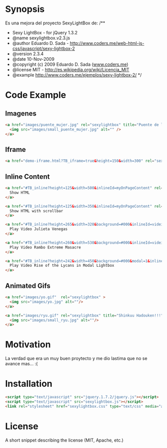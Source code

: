 # Synopsis

Es una mejora del proyecto SexyLightBox de:
/**
 * Sexy LightBox - for jQuery 1.3.2
 * @name      sexylightbox.v2.3.js
 * @author    Eduardo D. Sada - http://www.coders.me/web-html-js-css/javascript/sexy-lightbox-2
 * @version   2.3.4
 * @date      10-Nov-2009
 * @copyright (c) 2009 Eduardo D. Sada (www.coders.me)
 * @license   MIT - http://es.wikipedia.org/wiki/Licencia_MIT
 * @example   http://www.coders.me/ejemplos/sexy-lightbox-2/
*/

# Code Example

## Imagenes
```html
<a href="images/puente_mujer.jpg" rel="sexylightbox" title="Puente de la Mujer - Buenos Aires - Argentina">
  <img src="images/small_puente_mujer.jpg" alt="" />
</a>
```

## Iframe
```html
<a href="demo-iframe.html?TB_iframe=true&height=150&width=300" rel="sexylightbox" >Iframe Example</a>
```
## Inline Content
```html
<a href="#TB_inline?height=125&width=500&inlineId=myOnPageContent" rel="sexylightbox[22]" title="...">
  Show HTML
</a>

<a href="#TB_inline?height=125&width=350&inlineId=myOnPageContent" rel="sexylightbox[22]" title="...">
  Show HTML with scrollbar
</a>

<a href="#TB_inline?height=265&width=320&background=#000&inlineId=videito1" rel="sexylightbox[22]" title="...">
  Play Video Julieta Venegas
</a>

<a href="#TB_inline?height=260&width=530&background=#000&inlineId=videito2" rel="sexylightbox">
  Play Video Rambo Extreme Masacre
</a>

<a href="#TB_inline?height=242&width=450&background=#000&modal=1&inlineId=videito3" rel="sexylightbox">
  Play Video Rise of the Lycans in Modal Lightbox
</a>
```

## Animated Gifs
```html
<a href="images/yo.gif"  rel="sexylightbox" >
  <img src="images/yo.jpg" alt=""/>
</a>

<a href="images/ryu.gif" rel="sexylightbox" title="Shinkuu Hadouken!!!" >
  <img src="images/small_ryu.jpg" alt=""/>
</a>
```

# Motivation

La verdad que era un muy buen proytecto y me dio lastima que no se avance mas... :(

# Installation
```html
<script type="text/javascript" src="jquery.1.7.2/jquery.js"></script>
<script type="text/javascript" src="sexylightbox.js"></script>
<link rel="stylesheet" href="sexylightbox.css" type="text/css" media="all">
```

# License

A short snippet describing the license (MIT, Apache, etc.)
